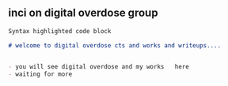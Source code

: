 ## inci on digital overdose group



```markdown
Syntax highlighted code block

# welcome to digital overdose cts and works and writeups....
 

- you will see digital overdose and my works   here
- waiting for more
 

 

